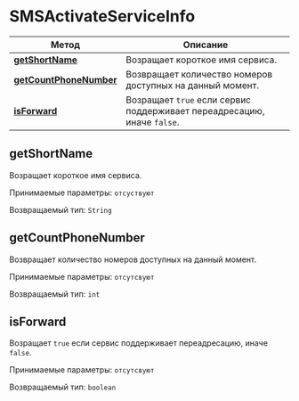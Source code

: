 # SMSActivateServiceInfo

Метод | Описание
------- | ------
[**getShortName**](SMSActivateServiceInfo.md#getShortName) | Возращает короткое имя сервиса.
[**getCountPhoneNumber**](SMSActivateServiceInfo.md#getCountPhoneNumber) | Возвращает количество номеров доступных на данный момент.
[**isForward**](SMSActivateServiceInfo.md#isForward) | Возращает `true` если сервис поддерживает переадресацию, иначе `false`.

<a name="getShortName"></a>
## **getShortName**
Возращает короткое имя сервиса.

Принимаемые параметры:
`отсуствуют`

Возвращаемый тип:
`String`
<a name="getCountPhoneNumber"></a>
## **getCountPhoneNumber**
Возвращает количество номеров доступных на данный момент.

Принимаемые параметры:
`отсутсвуют`

Возвращаемый тип:
`int`
<a name="isForward"></a>
## **isForward**
Возращает `true` если сервис поддерживает переадресацию, иначе `false`.

Принимаемые параметры:
`отсутсвуют`

Возвращаемый тип:
`boolean`